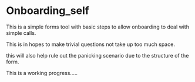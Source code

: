 # Onboarding_self

This is a simple forms tool with basic steps to allow onboarding to deal with simple calls. 

This is in hopes to make trivial questions not take up too much space. 

this will also help rule out the panicking scenario due to the structure of the form. 

This is a working progress..... 